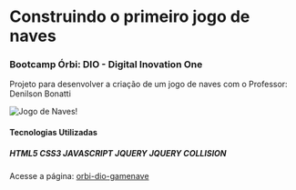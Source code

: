 # Construindo o primeiro jogo de naves
### Bootcamp Órbi: DIO - Digital Inovation One
</p>Projeto para desenvolver a criação de um jogo de naves com o Professor: Denilson Bonatti</p>

![Jogo de Naves!](/assets/img/icon.png "Screenshot jogo de naves")

#### Tecnologias Utilizadas

##### HTML5 CSS3 JAVASCRIPT JQUERY JQUERY COLLISION

Acesse a página: [orbi-dio-gamenave](https://jnrnovaes.github.io/orbi-dio-gamenave/)
